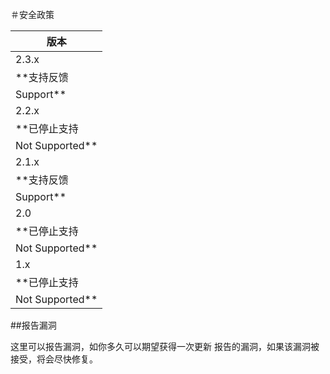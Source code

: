 ＃安全政策


|    版本    |
| ---------- |
| 2.3.x | 
| **支持反馈 | 
| Support** |
| 2.2.x | 
| **已停止支持 |  
| Not Supported** |  | :x: |
| 2.1.x | 
| **支持反馈 |
| Support** |
| 2.0 | 
| **已停止支持 |
| Not Supported** |  | :x: |
| 1.x | 
| **已停止支持 |
| Not Supported** |  | :x: |

##报告漏洞

这里可以报告漏洞，如你多久可以期望获得一次更新
报告的漏洞，如果该漏洞被接受，将会尽快修复。

